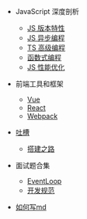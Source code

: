 - JavaScript 深度剖析
  - [JS 版本特性](JS版本特性.md) 
  - [JS 异步编程](JS异步编程.md) 
  - [TS 高级编程](TS高级编程.md) 
  - [函数式编程](函数式编程.md) 
  - [JS 性能优化](JavaScript性能优化.md) 

- 前端工具和框架
  - [Vue](Vue.md) 
  - [React](React.md) 
  - [Webpack](Webpack.md)

- [吐槽](vent.md)
  - [搭建之路](wdnmd.md)

- 面试题合集
  - [EventLoop](EventLoop.md) 
  - [开发规范](开发规范.md) 
  
- [如何写md](example.md)